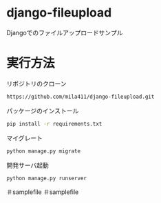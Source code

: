 # django-fileupload
Djangoでのファイルアップロードサンプル

# 実行方法
リポジトリのクローン
```bash
https://github.com/mila411/django-fileupload.git
```
パッケージのインストール
```bash
pip install -r requirements.txt
```
マイグレート
```bash
python manage.py migrate
```
開発サーバ起動
```bash
python manage.py runserver
```
＃samplefile
＃samplefile
